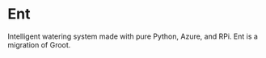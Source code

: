 # Ent
Intelligent watering system made with pure Python, Azure, and RPi. Ent is a migration of Groot.
